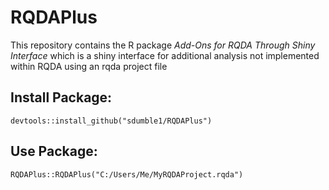 # RQDAPlus
This repository contains the R package _Add-Ons for RQDA Through Shiny Interface_ which is a shiny interface for additional analysis not implemented within RQDA using an rqda project file

## Install Package:
    devtools::install_github("sdumble1/RQDAPlus")

## Use Package:

    RQDAPlus::RQDAPlus("C:/Users/Me/MyRQDAProject.rqda")
